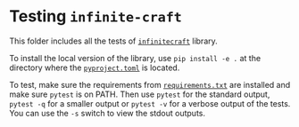 # Testing `infinite-craft`
This folder includes all the tests of [`infinitecraft`](/infinitecraft/) library.

To install the local version of the library, use `pip install -e .` at the directory where the [`pyproject.toml`](/pyproject.toml) is located.

To test, make sure the requirements from [`requirements.txt`](/requirements.txt) are installed and make sure `pytest` is on PATH. Then use `pytest` for the standard output, `pytest -q` for a smaller output or `pytest -v` for a verbose output of the tests. You can use the `-s` switch to view the stdout outputs.